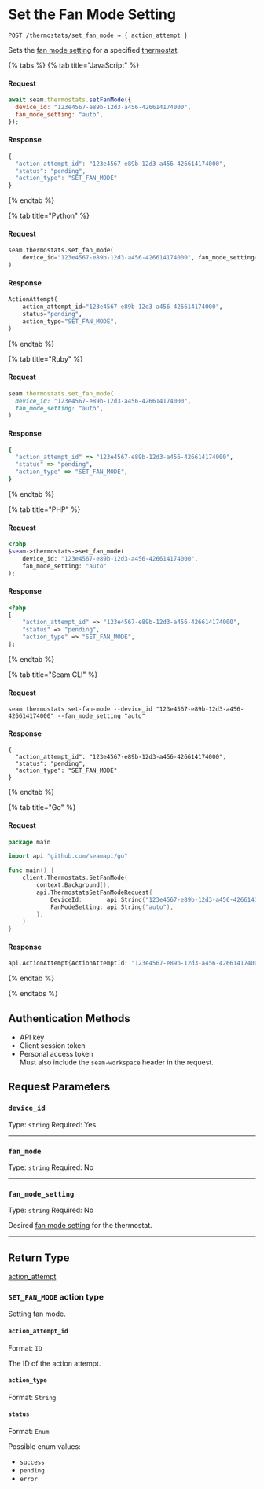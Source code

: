 # Set the Fan Mode Setting

```
POST /thermostats/set_fan_mode ⇒ { action_attempt }
```

Sets the [fan mode setting](https://docs.seam.co/latest/capability-guides/thermostats/configure-current-climate-settings#fan-mode-settings) for a specified [thermostat](https://docs.seam.co/latest/capability-guides/thermostats).

{% tabs %}
{% tab title="JavaScript" %}
#### Request

```javascript
await seam.thermostats.setFanMode({
  device_id: "123e4567-e89b-12d3-a456-426614174000",
  fan_mode_setting: "auto",
});
```

#### Response

```javascript
{
  "action_attempt_id": "123e4567-e89b-12d3-a456-426614174000",
  "status": "pending",
  "action_type": "SET_FAN_MODE"
}
```
{% endtab %}

{% tab title="Python" %}
#### Request

```python
seam.thermostats.set_fan_mode(
    device_id="123e4567-e89b-12d3-a456-426614174000", fan_mode_setting="auto"
)
```

#### Response

```python
ActionAttempt(
    action_attempt_id="123e4567-e89b-12d3-a456-426614174000",
    status="pending",
    action_type="SET_FAN_MODE",
)
```
{% endtab %}

{% tab title="Ruby" %}
#### Request

```ruby
seam.thermostats.set_fan_mode(
  device_id: "123e4567-e89b-12d3-a456-426614174000",
  fan_mode_setting: "auto",
)
```

#### Response

```ruby
{
  "action_attempt_id" => "123e4567-e89b-12d3-a456-426614174000",
  "status" => "pending",
  "action_type" => "SET_FAN_MODE",
}
```
{% endtab %}

{% tab title="PHP" %}
#### Request

```php
<?php
$seam->thermostats->set_fan_mode(
    device_id: "123e4567-e89b-12d3-a456-426614174000",
    fan_mode_setting: "auto"
);
```

#### Response

```php
<?php
[
    "action_attempt_id" => "123e4567-e89b-12d3-a456-426614174000",
    "status" => "pending",
    "action_type" => "SET_FAN_MODE",
];
```
{% endtab %}

{% tab title="Seam CLI" %}
#### Request

```seam_cli
seam thermostats set-fan-mode --device_id "123e4567-e89b-12d3-a456-426614174000" --fan_mode_setting "auto"
```

#### Response

```seam_cli
{
  "action_attempt_id": "123e4567-e89b-12d3-a456-426614174000",
  "status": "pending",
  "action_type": "SET_FAN_MODE"
}
```
{% endtab %}

{% tab title="Go" %}
#### Request

```go
package main

import api "github.com/seamapi/go"

func main() {
	client.Thermostats.SetFanMode(
		context.Background(),
		api.ThermostatsSetFanModeRequest{
			DeviceId:       api.String("123e4567-e89b-12d3-a456-426614174000"),
			FanModeSetting: api.String("auto"),
		},
	)
}
```

#### Response

```go
api.ActionAttempt{ActionAttemptId: "123e4567-e89b-12d3-a456-426614174000", Status: "pending", ActionType: "SET_FAN_MODE"}
```
{% endtab %}

{% endtabs %}

## Authentication Methods

- API key
- Client session token
- Personal access token
  <br>Must also include the `seam-workspace` header in the request.

## Request Parameters

### `device_id`

Type: `string`
Required: Yes



***

### `fan_mode`

Type: `string`
Required: No



***

### `fan_mode_setting`

Type: `string`
Required: No

Desired [fan mode setting](https://docs.seam.co/latest/capability-guides/thermostats/configure-current-climate-settings#fan-mode-settings) for the thermostat.

***

## Return Type

[action\_attempt](./)

### `SET_FAN_MODE` action type

Setting fan mode.


#### `action_attempt_id`

Format: `ID`

The ID of the action attempt.

#### `action_type`

Format: `String`

#### `status`

Format: `Enum`

Possible enum values:
- `success`
- `pending`
- `error`
